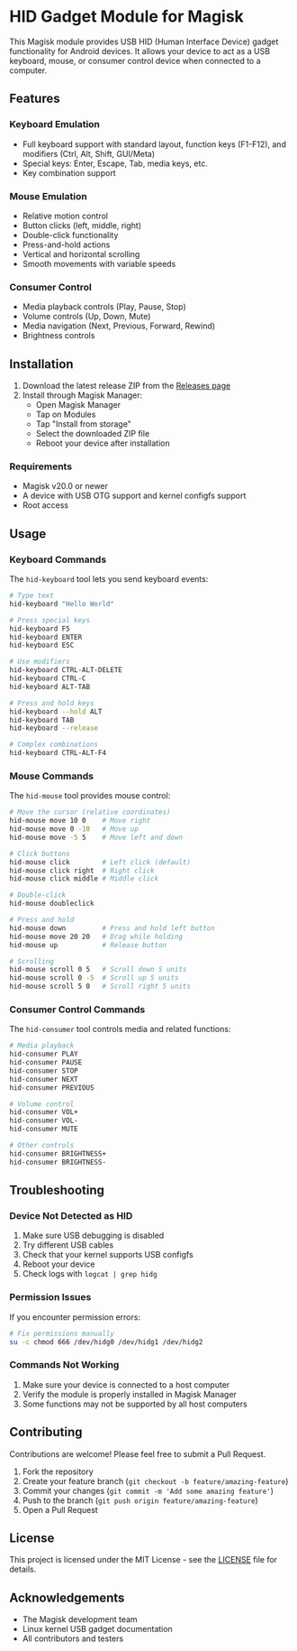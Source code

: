 # HID Gadget Module for Magisk

This Magisk module provides USB HID (Human Interface Device) gadget functionality for Android devices. It allows your device to act as a USB keyboard, mouse, or consumer control device when connected to a computer.

## Features

### Keyboard Emulation
- Full keyboard support with standard layout, function keys (F1-F12), and modifiers (Ctrl, Alt, Shift, GUI/Meta)
- Special keys: Enter, Escape, Tab, media keys, etc.
- Key combination support

### Mouse Emulation
- Relative motion control
- Button clicks (left, middle, right)
- Double-click functionality
- Press-and-hold actions
- Vertical and horizontal scrolling
- Smooth movements with variable speeds

### Consumer Control
- Media playback controls (Play, Pause, Stop)
- Volume controls (Up, Down, Mute)
- Media navigation (Next, Previous, Forward, Rewind)
- Brightness controls

## Installation

1. Download the latest release ZIP from the [Releases page](https://github.com/kelexine/hid-gadget-module/releases)
2. Install through Magisk Manager:
   - Open Magisk Manager
   - Tap on Modules
   - Tap "Install from storage"
   - Select the downloaded ZIP file
   - Reboot your device after installation

### Requirements

- Magisk v20.0 or newer
- A device with USB OTG support and kernel configfs support
- Root access

## Usage

### Keyboard Commands

The `hid-keyboard` tool lets you send keyboard events:

```bash
# Type text
hid-keyboard "Hello World"

# Press special keys
hid-keyboard F5
hid-keyboard ENTER
hid-keyboard ESC

# Use modifiers
hid-keyboard CTRL-ALT-DELETE
hid-keyboard CTRL-C
hid-keyboard ALT-TAB

# Press and hold keys
hid-keyboard --hold ALT
hid-keyboard TAB
hid-keyboard --release

# Complex combinations
hid-keyboard CTRL-ALT-F4
```

### Mouse Commands

The `hid-mouse` tool provides mouse control:

```bash
# Move the cursor (relative coordinates)
hid-mouse move 10 0    # Move right
hid-mouse move 0 -10   # Move up
hid-mouse move -5 5    # Move left and down

# Click buttons
hid-mouse click        # Left click (default)
hid-mouse click right  # Right click
hid-mouse click middle # Middle click

# Double-click
hid-mouse doubleclick

# Press and hold
hid-mouse down         # Press and hold left button
hid-mouse move 20 20   # Drag while holding
hid-mouse up           # Release button

# Scrolling
hid-mouse scroll 0 5   # Scroll down 5 units
hid-mouse scroll 0 -5  # Scroll up 5 units
hid-mouse scroll 5 0   # Scroll right 5 units
```

### Consumer Control Commands

The `hid-consumer` tool controls media and related functions:

```bash
# Media playback
hid-consumer PLAY
hid-consumer PAUSE
hid-consumer STOP
hid-consumer NEXT
hid-consumer PREVIOUS

# Volume control
hid-consumer VOL+
hid-consumer VOL-
hid-consumer MUTE

# Other controls
hid-consumer BRIGHTNESS+
hid-consumer BRIGHTNESS-
```

## Troubleshooting

### Device Not Detected as HID

1. Make sure USB debugging is disabled
2. Try different USB cables
3. Check that your kernel supports USB configfs
4. Reboot your device
5. Check logs with `logcat | grep hidg`

### Permission Issues

If you encounter permission errors:

```bash
# Fix permissions manually
su -c chmod 666 /dev/hidg0 /dev/hidg1 /dev/hidg2
```

### Commands Not Working

1. Make sure your device is connected to a host computer
2. Verify the module is properly installed in Magisk Manager
3. Some functions may not be supported by all host computers

## Contributing

Contributions are welcome! Please feel free to submit a Pull Request.

1. Fork the repository
2. Create your feature branch (`git checkout -b feature/amazing-feature`)
3. Commit your changes (`git commit -m 'Add some amazing feature'`)
4. Push to the branch (`git push origin feature/amazing-feature`)
5. Open a Pull Request

## License

This project is licensed under the MIT License - see the [LICENSE](LICENSE) file for details.

## Acknowledgements

- The Magisk development team
- Linux kernel USB gadget documentation
- All contributors and testers
